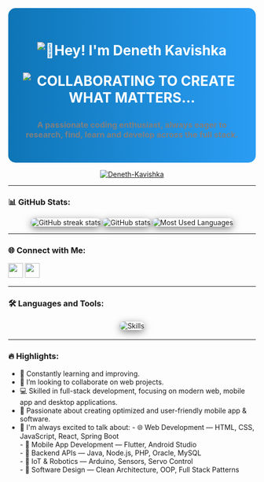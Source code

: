 <!-- Typing animation for name -->
<div align="center" style="background: linear-gradient(to right, #0e75b6, #2a9df4); padding: 30px; border-radius: 15px;">
  <h1 align="center" style="color: white;">
    <span align="center">
      <img src="https://readme-typing-svg.herokuapp.com?font=Fira+Code&size=30&duration=3000&pause=500&color=FFFFFF&center=true&vCenter=true&width=735&lines=👋Hey!+I'm+Deneth+Kavishka" alt="👋Hey! I'm Deneth Kavishka">
      <p align="center">
        <img src="https://readme-typing-svg.herokuapp.com?font=Orbitron&size=14&duration=3000&pause=500&color=00FFFF&center=true&vCenter=true&width=800&lines=COLLABORATING+TO+CREATE+WHAT+MATTERS..." alt="COLLABORATING TO CREATE WHAT MATTERS..." />
      </p>
    </span>
  </h1>

  <!-- Hacker Animation with Hoodie from LottieFiles 
  <div style="margin: 20px 0;">
    <iframe src="https://lottie.host/embed/8cc98a92-7b95-4ebc-8899-62197400555d/1VJjE0kKYt.json" 
            style="width: 300px; height: 300px; border: none; background: transparent;" 
            allowfullscreen>
    </iframe>
  </div>-->

  <h3 style="color: Grey;">A passionate coding enthusiast, always eager to research, find, learn and develop across the full stack.</h3>
</div>




<p align="center" style="margin-top: 15px;">
  <a href="https://github.com/deneth-kavishka">
    <img src="https://komarev.com/ghpvc/?username=deneth-kavishka&label=Profile%20Views&color=0e75b6&style=flat" alt="Deneth-Kavishka" />
  </a><br/>
  <!--strong><a href="https://github.com/deneth-kavishka">Deneth-Kavishka</a></strong-->
</p>

---

### 📊 GitHub Stats:

<p align="center">
  <img src="https://github-readme-streak-stats.herokuapp.com/?user=deneth-kavishka&theme=radical" alt="GitHub streak stats" style="border-radius: 15px; box-shadow: 0px 4px 15px rgba(0, 0, 0, 0.5);" />
  <img src="https://github-readme-stats.vercel.app/api?username=deneth-kavishka&show_icons=true&locale=en&theme=radical" alt="GitHub stats" style="border-radius: 15px; box-shadow: 0px 4px 15px rgba(0, 0, 0, 0.5);" />
  <img src="https://github-readme-stats.vercel.app/api/top-langs/?username=deneth-kavishka&layout=compact&theme=radical" alt="Most Used Languages" style="border-radius: 15px; box-shadow: 0px 4px 15px rgba(0, 0, 0, 0.5);" />
</p>

---

### 🌐 Connect with Me:
<p align="left">

<a href="https://www.linkedin.com/in/deneth-kavishka-338288284/" target="_blank"><img height="30" src="https://raw.githubusercontent.com/trinwin/trinwin/master/icons/linkedin.png?raw=true"></a> 
<a href="https://x.com/Deneth_kavish" target="_blank"><img height="30" src="https://raw.githubusercontent.com/trinwin/trinwin/master/icons/twitter.png?raw=true"></a>

<!--<a  target="_blank">
  <img src="https://skillicons.dev/icons?i=linkedin" alt="LinkedIn" width="28" height="28" style="border-radius: 15px; padding: 5px; background: linear-gradient(145deg, #1c1c1c, #242424); box-shadow: 5px 5px 10px #1a1a1a, -5px -5px 10px #2e2e2e;" />
</a> 
<a href="https://x.com/Deneth_Kavish" target="_blank">
  <img src="https://skillicons.dev/icons?i=twitter" alt="Twitter" width="28" height="28" style="border-radius: 15px; padding: 5px; background: linear-gradient(145deg, #1c1c1c, #242424); box-shadow: 5px 5px 10px #1a1a1a, -5px -5px 10px #2e2e2e;" />
</a>-->

</p>
  <!--<a href="https://youtube.com/@techverse" target="_blank">
    <img src="https://skillicons.dev/icons?i=youtube" alt="YouTube" style="border-radius: 10px; padding: 5px; background: linear-gradient(145deg, #1c1c1c, #242424); box-shadow: 5px 5px 10px #1a1a1a, -5px -5px 10px #2e2e2e;" /> -->
  </a>
</p>

---

### 🛠️ Languages and Tools:
<p align="center">
  <img src="https://skillicons.dev/icons?i=vscode,visualstudio,github,git,cs,c,dotnet,html,css,javascript,bootstrap,tailwind,nodejs,react,typescript,express,java,python,laravel,arduino,mysql,mongodb,postgres" alt="Skills" style="margin: 5px; border-radius: 15px; box-shadow: 0 4px 15px rgba(0, 0, 0, 0.5);" />
  
 <!-- <img src="https://cdn.jsdelivr.net/gh/devicons/devicon/icons/spring/spring-original.svg" alt="Spring Boot" width="30" height="30" style="margin: 5px; border-radius: 15px; box-shadow: 0 4px 15px rgba(0, 0, 0, 0.5);" />
  
  <img src="https://cdn.jsdelivr.net/gh/devicons/devicon/icons/oracle/oracle-original.svg" alt="Oracle DB" width="30" height="30" style="margin: 5px; border-radius: 15px; box-shadow: 0 4px 15px rgba(0, 0, 0, 0.5);" />
-->
</p>


---

### 🔥 Highlights:

- 🌱 Constantly learning and improving.
- 👯 I’m looking to collaborate on web projects.
- 💻 Skilled in full-stack development, focusing on modern web, mobile app and desktop applications.
- 🚀 Passionate about creating optimized and user-friendly mobile app & software.
- 🧠 I'm always excited to talk about:
                                        - 🌐 Web Development — HTML, CSS, JavaScript, React, Spring Boot  
                                        - 📱 Mobile App Development — Flutter, Android Studio  
                                        - 🔧 Backend APIs — Java, Node.js, PHP, Oracle, MySQL  
                                        - 🤖 IoT & Robotics — Arduino, Sensors, Servo Control  
                                        - 🧩 Software Design — Clean Architecture, OOP, Full Stack Patterns  


<!--
**Deneth-Kavishka/Deneth-Kavishka** is a ✨ _special_ ✨ repository because its `README.md` (this file) appears on your GitHub profile.

Here are some ideas to get you started:

- 🔭 I’m currently working on ...
- 🌱 I’m currently learning ...
- 👯 I’m looking to collaborate on ...
- 🤔 I’m looking for help with ...
- 💬 Ask me about ...
- 📫 How to reach me: ...
- 😄 Pronouns: ...
- ⚡ Fun fact: ...
-->
